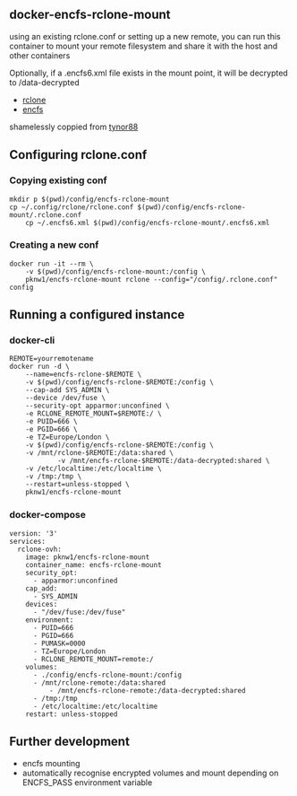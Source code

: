 ## docker-encfs-rclone-mount

using an existing rclone.conf or setting up a new remote, you can run this container to mount your remote filesystem and share it with the host and other containers

Optionally, if a .encfs6.xml file exists in the mount point, it will be decrypted to /data-decrypted

* [rclone](https://rclone.org)
* [encfs](https://github.com/vgough/encfs)

shamelessly coppied from [tynor88](https://github.com/tynor88/docker-rclone-mount)

## Configuring rclone.conf

### Copying existing conf
	mkdir p $(pwd)/config/encfs-rclone-mount
	cp ~/.config/rclone/rclone.conf $(pwd)/config/encfs-rclone-mount/.rclone.conf
        cp ~/.encfs6.xml $(pwd)/config/encfs-rclone-mount/.encfs6.xml

### Creating a new conf
	docker run -it --rm \
		-v $(pwd)/config/encfs-rclone-mount:/config \
		pknw1/encfs-rclone-mount rclone --config="/config/.rclone.conf" config

## Running a configured instance
### docker-cli

	REMOTE=yourremotename
	docker run -d \
		--name=encfs-rclone-$REMOTE \
		-v $(pwd)/config/encfs-rclone-$REMOTE:/config \
		--cap-add SYS_ADMIN \
		--device /dev/fuse \
		--security-opt apparmor:unconfined \
		-e RCLONE_REMOTE_MOUNT=$REMOTE:/ \
		-e PUID=666 \
		-e PGID=666 \
		-e TZ=Europe/London \
		-v $(pwd)/config/encfs-rclone-$REMOTE:/config \
		-v /mnt/rclone-$REMOTE:/data:shared \
                -v /mnt/encfs-rclone-$REMOTE:/data-decrypted:shared \
		-v /etc/localtime:/etc/localtime \
		-v /tmp:/tmp \
		--restart=unless-stopped \
		pknw1/encfs-rclone-mount

### docker-compose

	version: '3'
	services:
	  rclone-ovh:
	    image: pknw1/encfs-rclone-mount
	    container_name: encfs-rclone-mount
	    security_opt:
	      - apparmor:unconfined
	    cap_add:
	      - SYS_ADMIN
	    devices:
	      - "/dev/fuse:/dev/fuse"
	    environment:
	      - PUID=666
	      - PGID=666
	      - PUMASK=0000
	      - TZ=Europe/London
	      - RCLONE_REMOTE_MOUNT=remote:/
	    volumes:
	      - ./config/encfs-rclone-mount:/config
	      - /mnt/rclone-remote:/data:shared
              - /mnt/encfs-rclone-remote:/data-decrypted:shared
	      - /tmp:/tmp
	      - /etc/localtime:/etc/localtime
	    restart: unless-stopped

## Further development

* encfs mounting
* automatically recognise encrypted volumes and mount depending on ENCFS_PASS environment variable
